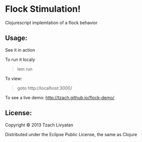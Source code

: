 # Flock Stimulation!

Clojurescript implemtation of a flock behavior


## Usage:
See it in action

To run it localy
> lein run

To view:
> goto http://localhost:3000/

To see a live demo: 
http://tzach.github.io/flock-demo/

## License:

Copyright © 2013 Tzach Livyatan

Distributed under the Eclipse Public License, the same as Clojure
